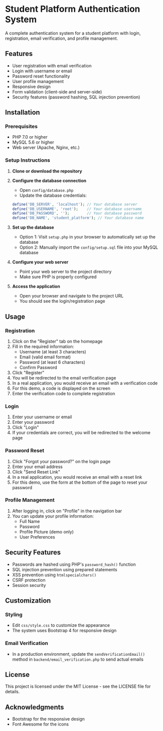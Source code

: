 # Student Platform Authentication System

A complete authentication system for a student platform with login, registration, email verification, and profile management.

## Features

- User registration with email verification
- Login with username or email
- Password reset functionality
- User profile management
- Responsive design
- Form validation (client-side and server-side)
- Security features (password hashing, SQL injection prevention)

## Installation

### Prerequisites

- PHP 7.0 or higher
- MySQL 5.6 or higher
- Web server (Apache, Nginx, etc.)

### Setup Instructions

1. **Clone or download the repository**

2. **Configure the database connection**
   - Open `config/database.php`
   - Update the database credentials:
   ```php
   define('DB_SERVER', 'localhost'); // Your database server
   define('DB_USERNAME', 'root');    // Your database username
   define('DB_PASSWORD', '');        // Your database password
   define('DB_NAME', 'student_platform'); // Your database name
   ```

3. **Set up the database**
   - Option 1: Visit `setup.php` in your browser to automatically set up the database
   - Option 2: Manually import the `config/setup.sql` file into your MySQL database

4. **Configure your web server**
   - Point your web server to the project directory
   - Make sure PHP is properly configured

5. **Access the application**
   - Open your browser and navigate to the project URL
   - You should see the login/registration page

## Usage

### Registration

1. Click on the "Register" tab on the homepage
2. Fill in the required information:
   - Username (at least 3 characters)
   - Email (valid email format)
   - Password (at least 6 characters)
   - Confirm Password
3. Click "Register"
4. You will be redirected to the email verification page
5. In a real application, you would receive an email with a verification code
6. For this demo, a code is displayed on the screen
7. Enter the verification code to complete registration

### Login

1. Enter your username or email
2. Enter your password
3. Click "Login"
4. If your credentials are correct, you will be redirected to the welcome page

### Password Reset

1. Click "Forgot your password?" on the login page
2. Enter your email address
3. Click "Send Reset Link"
4. In a real application, you would receive an email with a reset link
5. For this demo, use the form at the bottom of the page to reset your password

### Profile Management

1. After logging in, click on "Profile" in the navigation bar
2. You can update your profile information:
   - Full Name
   - Password
   - Profile Picture (demo only)
   - User Preferences

## Security Features

- Passwords are hashed using PHP's `password_hash()` function
- SQL injection prevention using prepared statements
- XSS prevention using `htmlspecialchars()`
- CSRF protection
- Session security

## Customization

### Styling

- Edit `css/style.css` to customize the appearance
- The system uses Bootstrap 4 for responsive design

### Email Verification

- In a production environment, update the `sendVerificationEmail()` method in `backend/email_verification.php` to send actual emails

## License

This project is licensed under the MIT License - see the LICENSE file for details.

## Acknowledgments

- Bootstrap for the responsive design
- Font Awesome for the icons
